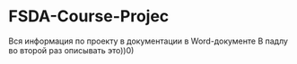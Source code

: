 # FSDA-Course-Projec
Вся информация по проекту в документации в Word-документе
В падлу во второй раз описывать это))0)
